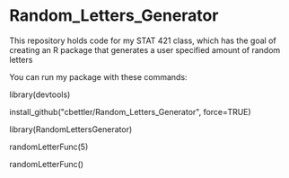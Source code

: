 # Random_Letters_Generator
This repository holds code for my STAT 421 class, which has the goal of creating an R package that generates a user specified amount of random letters

You can run my package with these commands:

library(devtools)

install_github("cbettler/Random_Letters_Generator", force=TRUE)

library(RandomLettersGenerator)

randomLetterFunc(5)

randomLetterFunc()
